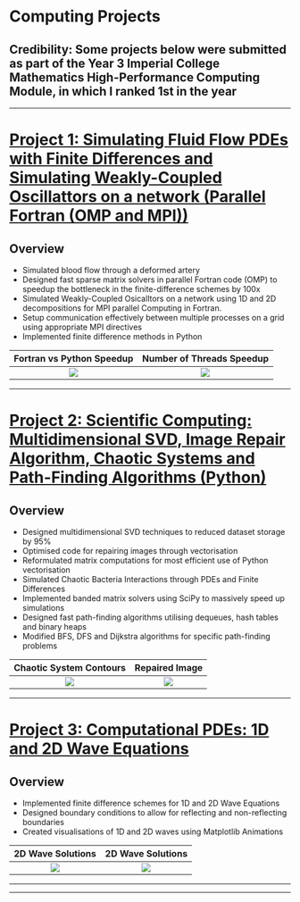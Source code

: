 # Computing Projects

## Credibility: Some projects below were submitted as part of the Year 3 Imperial College Mathematics High-Performance Computing Module, in which I ranked 1st in the year


---
# [Project 1: Simulating Fluid Flow PDEs with Finite Differences and Simulating Weakly-Coupled Oscillattors on a network (Parallel Fortran (OMP and MPI))](https://github.com/leonwu4951/Computing/blob/master/Fluid-Oscillators/)

## Overview
- Simulated blood flow through a deformed artery
- Designed fast sparse matrix solvers in parallel Fortran code (OMP) to speedup the bottleneck in the finite-difference schemes by 100x
- Simulated Weakly-Coupled Osicalltors on a network using 1D and 2D decompositions for MPI parallel Computing in Fortran.
- Setup communication effectively between multiple processes on a grid using appropriate MPI directives
- Implemented finite difference methods in Python

 

Fortran vs Python Speedup  |  Number of Threads Speedup
:-------------------------:|:-------------------------:
![](https://github.com/leonwu4951/Computing/blob/master/Fluid-Oscillators/speedup.png)  |  ![](https://github.com/leonwu4951/Computing/blob/master/Fluid-Oscillators/threads.png)
---


# [Project 2: Scientific Computing: Multidimensional SVD, Image Repair Algorithm, Chaotic Systems and Path-Finding Algorithms (Python)](https://github.com/leonwu4951/Computing/blob/master/SVD-Chaos/)

## Overview
- Designed multidimensional SVD techniques to reduced dataset storage by 95%
- Optimised code for repairing images through vectorisation
- Reformulated matrix computations for most efficient use of Python vectorisation
- Simulated Chaotic Bacteria Interactions through PDEs and Finite Differences
- Implemented banded matrix solvers using SciPy to massively speed up simulations 
- Designed fast path-finding algorithms utilising dequeues, hash tables and binary heaps
- Modified BFS, DFS and Dijkstra algorithms for specific path-finding problems



Chaotic System Contours  |  Repaired Image
:-------------------------:|:-------------------------:
![](https://github.com/leonwu4951/Computing/blob/master/Scientific-Computing/Chaos.png)  |  ![](https://github.com/leonwu4951/Computing/blob/master/Scientific-Computing/Repaired_Image.png)
---


# [Project 3: Computational PDEs: 1D and 2D Wave Equations](https://leonwu4951.github.io/comp-pdes/)

## Overview
- Implemented finite difference schemes for 1D and 2D Wave Equations
- Designed boundary conditions to allow for reflecting and non-reflecting boundaries
- Created visualisations of 1D and 2D waves using Matplotlib Animations


2D Wave Solutions  |  2D Wave Solutions
:-------------------------:|:-------------------------:
![](https://github.com/leonwu4951/comp-pdes/blob/master/2d1c2.png)  |  ![](https://github.com/leonwu4951/comp-pdes/blob/master/2d2c4.png)
---


---


